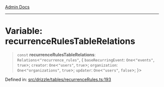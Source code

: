 [Admin Docs](/)

***

# Variable: recurrenceRulesTableRelations

> `const` **recurrenceRulesTableRelations**: `Relations`\<`"recurrence_rules"`, \{ `baseRecurringEvent`: `One`\<`"events"`, `true`\>; `creator`: `One`\<`"users"`, `true`\>; `organization`: `One`\<`"organizations"`, `true`\>; `updater`: `One`\<`"users"`, `false`\>; \}\>

Defined in: [src/drizzle/tables/recurrenceRules.ts:193](https://github.com/gautam-divyanshu/talawa-api/blob/22f85ff86fcf5f38b53dcdb9fe90ab33ea32d944/src/drizzle/tables/recurrenceRules.ts#L193)
